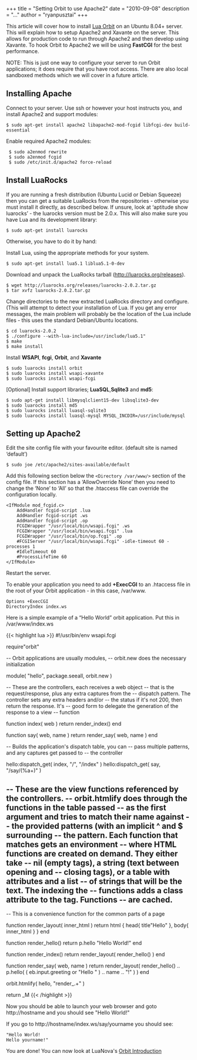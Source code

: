 +++
title = "Setting Orbit to use Apache2"
date = "2010-09-08"
description = "..."
author = "ryanpusztai"
+++

This article will cover how to install [Lua Orbit](http://keplerproject.github.com/orbit/index.html) on an Ubuntu 8.04+ server. This will explain how to setup Apache2 and Xavante on the server. This allows for production code to run through Apache2 and then develop using Xavante. To hook Orbit to Apache2 we will be using **FastCGI** for the best performance.

NOTE: This is just one way to configure your server to run Orbit applications; it does require that you have root access.  There are also local sandboxed methods which we will cover in a future article.

## Installing Apache

Connect to your server. Use ssh or however your host instructs you, and install Apache2 and support modules:

    $ sudo apt-get install apache2 libapache2-mod-fcgid libfcgi-dev build-essential

Enable required Apache2 modules:

     $ sudo a2enmod rewrite
     $ sudo a2enmod fcgid
     $ sudo /etc/init.d/apache2 force-reload

## Install LuaRocks

If you are running a fresh distribution (Ubuntu Lucid or Debian Squeeze) then you can get a suitable LuaRocks from the repositories - otherwise you must install it directly, as described below. If unsure, look at ‘aptitude show luarocks’ - the luarocks version must be 2.0.x.  This will also make sure you have Lua and its development library:

    $ sudo apt-get install luarocks

Otherwise, you have to do it by hand:

Install Lua, using the appropriate methods for your system.

    $ sudo apt-get install lua5.1 liblua5.1-0-dev

Download and unpack the LuaRocks tarball (http://luarocks.org/releases).

    $ wget http://luarocks.org/releases/luarocks-2.0.2.tar.gz
    $ tar xvfz luarocks-2.0.2.tar.gz

Change directories to the new extracted LuaRocks directory and configure. (This will attempt to detect your installation of Lua. If you get any error messages, the main problem will probably be the location of the Lua include files - this uses the standard Debian/Ubuntu locations.

    $ cd luarocks-2.0.2
    $ ./configure --with-lua-include=/usr/include/lua5.1"
    $ make
    $ make install

Install **WSAPI**, **fcgi**, **Orbit**, and **Xavante**

    $ sudo luarocks install orbit
    $ sudo luarocks install wsapi-xavante
    $ sudo luarocks install wsapi-fcgi

[Optional] Install support libraries; **LuaSQL**,**Sqlite3** and **md5**:

    $ sudo apt-get install libmysqlclient15-dev libsqlite3-dev
    $ sudo luarocks install md5
    $ sudo luarocks install luasql-sqlite3
    $ sudo luarocks install luasql-mysql MYSQL_INCDIR=/usr/include/mysql

## Setting up Apache2

Edit the site config file with your favourite editor. (default site is named ‘default’)

    $ sudo joe /etc/apache2/sites-available/default

Add this following section below the `<Directory /var/www/>` section of the config file. If this section has a ‘AllowOverride None’ then you need to change the ‘None’ to ‘All’ so that the .htaccess file can override the configuration locally.

    <IfModule mod_fcgid.c>
        AddHandler fcgid-script .lua
        AddHandler fcgid-script .ws
        AddHandler fcgid-script .op
        FCGIWrapper "/usr/local/bin/wsapi.fcgi" .ws
        FCGIWrapper "/usr/local/bin/wsapi.fcgi" .lua
        FCGIWrapper "/usr/local/bin/op.fcgi" .op
        #FCGIServer "/usr/local/bin/wsapi.fcgi" -idle-timeout 60 -processes 1
        #IdleTimeout 60
        #ProcessLifeTime 60
    </IfModule>

Restart the server.

To enable your application you need to add **+ExecCGI** to an .htaccess file in the root of your Orbit application - in this case, /var/www.

    Options +ExecCGI
    DirectoryIndex index.ws

Here is a simple example of a “Hello World” orbit application. Put this in /var/www/index.ws

{{< highlight lua >}}
#!/usr/bin/env wsapi.fcgi

require"orbit"

-- Orbit applications are usually modules,
-- orbit.new does the necessary initialization

module( "hello", package.seeall, orbit.new )

-- These are the controllers, each receives a web object
-- that is the request/response, plus any extra captures from the
-- dispatch pattern. The controller sets any extra headers and/or
-- the status if it's not 200, then return the response. It's
-- good form to delegate the generation of the response to a view
-- function

function index( web )
    return render_index()
end

function say( web, name )
    return render_say( web, name )
end

-- Builds the application's dispatch table, you can
-- pass multiple patterns, and any captures get passed to
-- the controller

hello:dispatch_get( index, "/", "/index" )
hello:dispatch_get( say, "/say/(%a+)" )

-- These are the view functions referenced by the controllers.
-- orbit.htmlify does through the functions in the table passed
-- as the first argument and tries to match their name against
-- the provided patterns (with an implicit ^ and $ surrounding
-- the pattern. Each function that matches gets an environment
-- where HTML functions are created on demand. They either take
-- nil (empty tags), a string (text between opening and
-- closing tags), or a table with attributes and a list
-- of strings that will be the text. The indexing the
-- functions adds a class attribute to the tag. Functions
-- are cached.
--

-- This is a convenience function for the common parts of a page

function render_layout( inner_html )
    return html
    {
        head{ title"Hello" },
        body{ inner_html }
    }
end

function render_hello()
    return p.hello "Hello World!"
end

function render_index()
    return render_layout( render_hello() )
end

function render_say( web, name )
    return render_layout( render_hello() .. p.hello( (
eb.input.greeting or "Hello " ) .. name .. "!" ) )
end

orbit.htmlify( hello, "render_.+" )

return _M
{{< /highlight >}}

Now you should be able to launch your web browser and goto                http://hostname and you should see "Hello World!"

If you go to http://hostname/index.ws/say/yourname you should see:

    "Hello World!
    Hello yourname!"

You are done!  You can now look at LuaNova's [Orbit Introduction](http://luanova.org/orbit1-2/)

